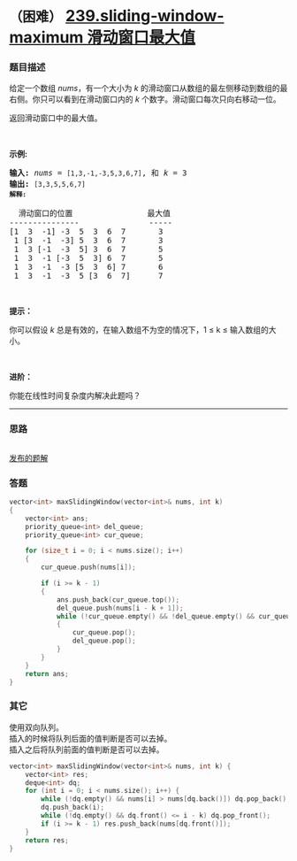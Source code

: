 # `（困难）`  [239.sliding-window-maximum 滑动窗口最大值](https://leetcode-cn.com/problems/sliding-window-maximum/)

### 题目描述
<p>给定一个数组 <em>nums</em>，有一个大小为&nbsp;<em>k&nbsp;</em>的滑动窗口从数组的最左侧移动到数组的最右侧。你只可以看到在滑动窗口内的 <em>k</em>&nbsp;个数字。滑动窗口每次只向右移动一位。</p>

<p>返回滑动窗口中的最大值。</p>

<p>&nbsp;</p>

<p><strong>示例:</strong></p>

<pre><strong>输入:</strong> <em>nums</em> = <code>[1,3,-1,-3,5,3,6,7]</code>, 和 <em>k</em> = 3
<strong>输出: </strong><code>[3,3,5,5,6,7] 
<strong>解释: 
</strong></code>
  滑动窗口的位置                最大值
---------------               -----
[1  3  -1] -3  5  3  6  7       3
 1 [3  -1  -3] 5  3  6  7       3
 1  3 [-1  -3  5] 3  6  7       5
 1  3  -1 [-3  5  3] 6  7       5
 1  3  -1  -3 [5  3  6] 7       6
 1  3  -1  -3  5 [3  6  7]      7</pre>

<p>&nbsp;</p>

<p><strong>提示：</strong></p>

<p>你可以假设 <em>k </em>总是有效的，在输入数组不为空的情况下，1 ≤ k ≤&nbsp;输入数组的大小。</p>

<p>&nbsp;</p>

<p><strong>进阶：</strong></p>

<p>你能在线性时间复杂度内解决此题吗？</p>


---
### 思路
```
```

[发布的题解](https://leetcode-cn.com/problems/sliding-window-maximum/solution/239-by-ikaruga/)

### 答题
``` C++
vector<int> maxSlidingWindow(vector<int>& nums, int k)
{
	vector<int> ans;
	priority_queue<int> del_queue;
	priority_queue<int> cur_queue;

	for (size_t i = 0; i < nums.size(); i++)
	{
		cur_queue.push(nums[i]);

		if (i >= k - 1)
		{
			ans.push_back(cur_queue.top());
			del_queue.push(nums[i - k + 1]);
			while (!cur_queue.empty() && !del_queue.empty() && cur_queue.top() == del_queue.top())
			{
				cur_queue.pop();
				del_queue.pop();
			}
		}
	}
	return ans;
}
```

### 其它
使用双向队列。  
插入的时候将队列后面的值判断是否可以去掉。  
插入之后将队列前面的值判断是否可以去掉。
``` C++
vector<int> maxSlidingWindow(vector<int>& nums, int k) {
	vector<int> res;
	deque<int> dq;
	for (int i = 0; i < nums.size(); i++) {
		while (!dq.empty() && nums[i] > nums[dq.back()]) dq.pop_back();
		dq.push_back(i);
		while (!dq.empty() && dq.front() <= i - k) dq.pop_front();
		if (i >= k - 1) res.push_back(nums[dq.front()]);
	}
	return res;
}
```

